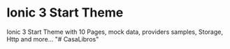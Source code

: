 # Ionic 3 Start Theme

Ionic 3 Start Theme with 10 Pages, mock data, providers samples, Storage, Http and more...
"# CasaLibros" 
